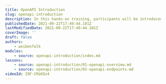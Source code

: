 ```yaml
---
title: OpenAPI Introduction
slug: openapi-introduction
description: In this hands-on training, participants will be introduced to OpenAPI concepts and import OpenAPI documents into the RapidAPI Hub.
publishedDate: 2021-09-22T17:49:44.101Z
lastModifiedDate: 2021-09-22T17:49:44.101Z
coverImage: ''
draft: false
authors:
    - weibenfalk
modules:
    - source: openapi-introduction/index.md
lessons:
    - source: openapi-introduction/01-openapi-overview.md
    - source: openapi-introduction/02-openapi-endpoints.md
videoId: I9F-CMiKOz4
---
```

